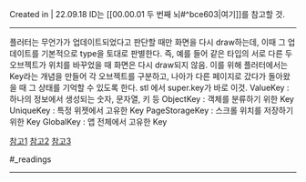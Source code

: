 Created in | 22.09.18
ID는 [[00.00.01 두 번째 뇌#^bce603|여기]]를 참고할 것.

---
플러터는 무언가가 업데이트되었다고 판단할 때만 화면을 다시 draw하는데, 이때 그 업데이트를 기본적으로 type을 토대로 판별한다. 즉, 예를 들어 같은 타입의 서로 다른 두 오브젝트가 위치를 바꾸었을 때 화면은 다시 draw되지 않음.
이를 위해 플러터에서는 Key라는 개념을 만들어 각 오브젝트를 구분하고, 나아가 다른 페이지로 갔다가 돌아왔을 때 그 상태를 기억할 수 있도록 한다.
stl 에서 super.key가 바로 이것.
	ValueKey : 하나의 정보에서 생성되는 숫자, 문자열, 키 등
	ObjectKey : 객체를 분류하기 위한 Key
	UniqueKey : 특정 위젯에서 고유한 Key
	PageStorageKey : 스크롤 위치를 저장하기 위한 Key
	GlobalKey : 앱 전체에서 고유한 Key

[참고1](https://fronquarry.tistory.com/20)
[참고2](https://nsinc.tistory.com/214)
[참고3](https://www.youtube.com/watch?v=kn0EOS-ZiIc)

#_readings 

---

